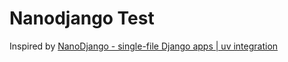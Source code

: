 # Nanodjango Test

Inspired by [NanoDjango - single-file Django apps | uv integration](https://youtu.be/0-iuJgfQMOw)